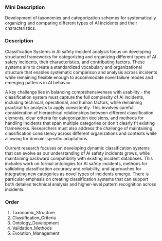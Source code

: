 ### Mini Description

Development of taxonomies and categorization schemes for systematically organizing and comparing different types of AI incidents and their characteristics.

### Description

Classification Systems in AI safety incident analysis focus on developing structured frameworks for categorizing and organizing different types of AI safety incidents, their characteristics, and contributing factors. These systems aim to create a standardized vocabulary and organizational structure that enables systematic comparison and analysis across incidents while remaining flexible enough to accommodate novel failure modes and emerging patterns in AI behavior.

A key challenge lies in balancing comprehensiveness with usability - the classification system must capture the full complexity of AI incidents, including technical, operational, and human factors, while remaining practical for analysts to apply consistently. This involves careful consideration of hierarchical relationships between different classification elements, clear criteria for categorization decisions, and methods for handling incidents that span multiple categories or don't clearly fit existing frameworks. Researchers must also address the challenge of maintaining classification consistency across different organizations and contexts while allowing for domain-specific adaptations.

Current research focuses on developing dynamic classification systems that can evolve as our understanding of AI safety incidents grows, while maintaining backward compatibility with existing incident databases. This includes work on formal ontologies for AI safety incidents, methods for validating classification accuracy and reliability, and approaches for integrating new categories as novel types of incidents emerge. There is particular emphasis on creating classification systems that can support both detailed technical analysis and higher-level pattern recognition across incidents.

### Order

1. Taxonomic_Structure
2. Classification_Criteria
3. Ontology_Development
4. Validation_Methods
5. Evolution_Management
